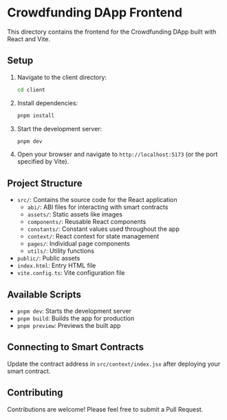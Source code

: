 # Crowdfunding DApp Frontend

 This directory contains the frontend for the Crowdfunding DApp built with React and Vite.

## Setup

1. Navigate to the client directory:

   ```bash
   cd client
   ```

2. Install dependencies:

   ```bash
   pnpm install
   ```

3. Start the development server:

   ```bash
   pnpm dev
   ```

4. Open your browser and navigate to `http://localhost:5173` (or the port specified by Vite).

## Project Structure

- `src/`: Contains the source code for the React application 
  - `abi/`: ABI files for interacting with smart contracts
  - `assets/`: Static assets like images
  - `components/`: Reusable React components
  - `constants/`: Constant values used throughout the app
  - `context/`: React context for state management
  - `pages/`: Individual page components
  - `utils/`: Utility functions
- `public/`: Public assets
- `index.html`: Entry HTML file
- `vite.config.ts`: Vite configuration file

## Available Scripts

- `pnpm dev`: Starts the development server
- `pnpm build`: Builds the app for production
- `pnpm preview`: Previews the built app

## Connecting to Smart Contracts

Update the contract address in `src/context/index.jsx` after deploying your smart contract.

## Contributing

Contributions are welcome! Please feel free to submit a Pull Request.